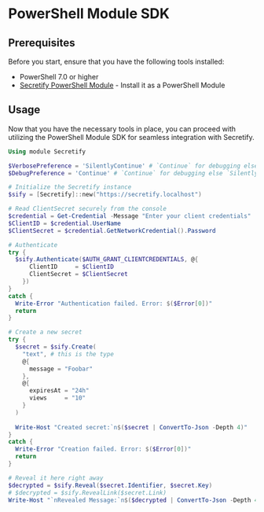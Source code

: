 # PowerShell Module SDK

## Prerequisites

Before you start, ensure that you have the following tools installed:


* PowerShell 7.0 or higher
* [Secretify PowerShell Module](https://www.powershellgallery.com/packages/Secretify) - Install it as a PowerShell Module

## Usage

Now that you have the necessary tools in place, you can proceed with utilizing the PowerShell Module SDK for seamless integration with Secretify.

```powershell
Using module Secretify

$VerbosePreference = 'SilentlyContinue' # `Continue` for debugging else `SilentlyContinue`
$DebugPreference = 'Continue' # `Continue` for debugging else `SilentlyContinue`

# Initialize the Secretify instance
$sify = [Secretify]::new("https://secretify.localhost")

# Read ClientSecret securely from the console
$credential = Get-Credential -Message "Enter your client credentials"
$ClientID = $credential.UserName
$ClientSecret = $credential.GetNetworkCredential().Password

# Authenticate
try {
  $sify.Authenticate($AUTH_GRANT_CLIENTCREDENTIALS, @{
      ClientID     = $ClientID
      ClientSecret = $ClientSecret
    })
}
catch {
  Write-Error "Authentication failed. Error: $($Error[0])"
  return
}

# Create a new secret
try {
  $secret = $sify.Create(
    "text", # this is the type
    @{  
      message = "Foobar"
    },
    @{
      expiresAt = "24h"
      views     = "10"
    }
  )
  
  Write-Host "Created secret:`n$($secret | ConvertTo-Json -Depth 4)"
}
catch {
  Write-Error "Creation failed. Error: $($Error[0])"
  return
}

# Reveal it here right away
$decrypted = $sify.Reveal($secret.Identifier, $secret.Key)
# $decrypted = $sify.RevealLink($secret.Link)
Write-Host "`nRevealed Message:`n$($decrypted | ConvertTo-Json -Depth 4)`n"

```
